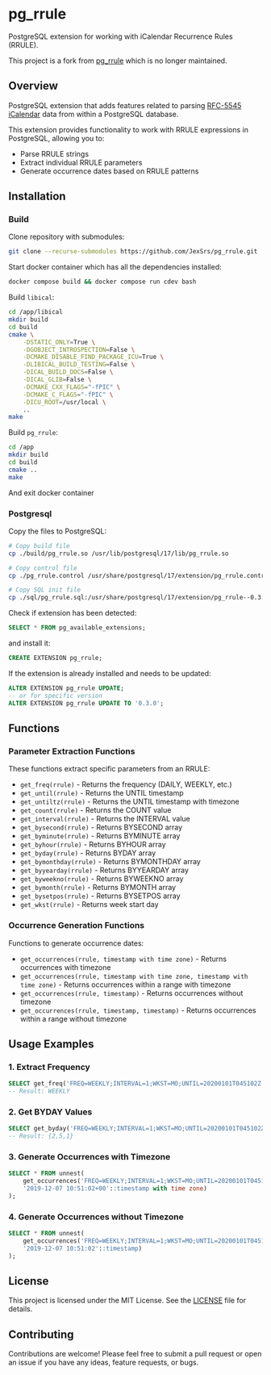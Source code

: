 # pg_rrule
PostgreSQL extension for working with iCalendar Recurrence Rules (RRULE).

This project is a fork from [pg_rrule](https://github.com/petropavel13/pg_rrule) which is no longer maintained.

## Overview

PostgreSQL extension that adds features related to parsing [RFC-5545 iCalendar](https://datatracker.ietf.org/doc/html/rfc5545) data from within a PostgreSQL database.

This extension provides functionality to work with RRULE expressions in PostgreSQL, allowing you to:
- Parse RRULE strings
- Extract individual RRULE parameters
- Generate occurrence dates based on RRULE patterns

## Installation

### Build

Clone repository with submodules:
```sh
git clone --recurse-submodules https://github.com/JexSrs/pg_rrule.git
```

Start docker container which has all the dependencies installed:
```sh
docker compose build && docker compose run cdev bash 
```

Build `libical`:
```sh
cd /app/libical
mkdir build
cd build
cmake \
    -DSTATIC_ONLY=True \
    -DGOBJECT_INTROSPECTION=False \
    -DCMAKE_DISABLE_FIND_PACKAGE_ICU=True \
    -DLIBICAL_BUILD_TESTING=False \
    -DICAL_BUILD_DOCS=False \
    -DICAL_GLIB=False \
    -DCMAKE_CXX_FLAGS="-fPIC" \
    -DCMAKE_C_FLAGS="-fPIC" \
    -DICU_ROOT=/usr/local \
    ..
make
```

Build `pg_rrule`:
```sh
cd /app
mkdir build
cd build
cmake ..
make
```

And exit docker container

### Postgresql

Copy the files to PostgreSQL:
```sh
# Copy build file
cp ./build/pg_rrule.so /usr/lib/postgresql/17/lib/pg_rrule.so

# Copy control file
cp ./pg_rrule.control /usr/share/postgresql/17/extension/pg_rrule.control

# Copy SQL init file
cp ./sql/pg_rrule.sql:/usr/share/postgresql/17/extension/pg_rrule--0.3.0.sql
```

Check if extension has been detected:
```sql
SELECT * FROM pg_available_extensions;
```
and install it:
```sql
CREATE EXTENSION pg_rrule;
```
If the extension is already installed and needs to be updated:
```sql
ALTER EXTENSION pg_rrule UPDATE;
-- or for specific version 
ALTER EXTENSION pg_rrule UPDATE TO '0.3.0';
```

## Functions

### Parameter Extraction Functions

These functions extract specific parameters from an RRULE:

- `get_freq(rrule)` - Returns the frequency (DAILY, WEEKLY, etc.)
- `get_until(rrule)` - Returns the UNTIL timestamp
- `get_untiltz(rrule)` - Returns the UNTIL timestamp with timezone
- `get_count(rrule)` - Returns the COUNT value
- `get_interval(rrule)` - Returns the INTERVAL value
- `get_bysecond(rrule)` - Returns BYSECOND array
- `get_byminute(rrule)` - Returns BYMINUTE array
- `get_byhour(rrule)` - Returns BYHOUR array
- `get_byday(rrule)` - Returns BYDAY array
- `get_bymonthday(rrule)` - Returns BYMONTHDAY array
- `get_byyearday(rrule)` - Returns BYYEARDAY array
- `get_byweekno(rrule)` - Returns BYWEEKNO array
- `get_bymonth(rrule)` - Returns BYMONTH array
- `get_bysetpos(rrule)` - Returns BYSETPOS array
- `get_wkst(rrule)` - Returns week start day

### Occurrence Generation Functions

Functions to generate occurrence dates:

- `get_occurrences(rrule, timestamp with time zone)` - Returns occurrences with timezone
- `get_occurrences(rrule, timestamp with time zone, timestamp with time zone)` - Returns occurrences within a range with timezone
- `get_occurrences(rrule, timestamp)` - Returns occurrences without timezone
- `get_occurrences(rrule, timestamp, timestamp)` - Returns occurrences within a range without timezone

## Usage Examples

### 1. Extract Frequency
```sql
SELECT get_freq('FREQ=WEEKLY;INTERVAL=1;WKST=MO;UNTIL=20200101T045102Z'::rrule);
-- Result: WEEKLY
```

### 2. Get BYDAY Values
```sql
SELECT get_byday('FREQ=WEEKLY;INTERVAL=1;WKST=MO;UNTIL=20200101T045102Z;BYDAY=MO,TH,SU'::rrule);
-- Result: {2,5,1}
```

### 3. Generate Occurrences with Timezone
```sql
SELECT * FROM unnest(
    get_occurrences('FREQ=WEEKLY;INTERVAL=1;WKST=MO;UNTIL=20200101T045102Z;BYDAY=SA;BYHOUR=10;BYMINUTE=51;BYSECOND=2'::rrule,
    '2019-12-07 10:51:02+00'::timestamp with time zone)
);
```

### 4. Generate Occurrences without Timezone
```sql
SELECT * FROM unnest(
    get_occurrences('FREQ=WEEKLY;INTERVAL=1;WKST=MO;UNTIL=20200101T045102Z;BYDAY=SA;BYHOUR=10;BYMINUTE=51;BYSECOND=2'::rrule,
    '2019-12-07 10:51:02'::timestamp)
);
```

## License

This project is licensed under the MIT License. See the [LICENSE](./LICENSE) file for details.

## Contributing

Contributions are welcome! Please feel free to submit a pull request or open an issue if you have any ideas, feature requests, or bugs.